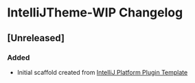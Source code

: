 <!-- Keep a Changelog guide -> https://keepachangelog.com -->

# IntelliJTheme-WIP Changelog

## [Unreleased]
### Added
- Initial scaffold created from [IntelliJ Platform Plugin Template](https://github.com/JetBrains/intellij-platform-plugin-template)
